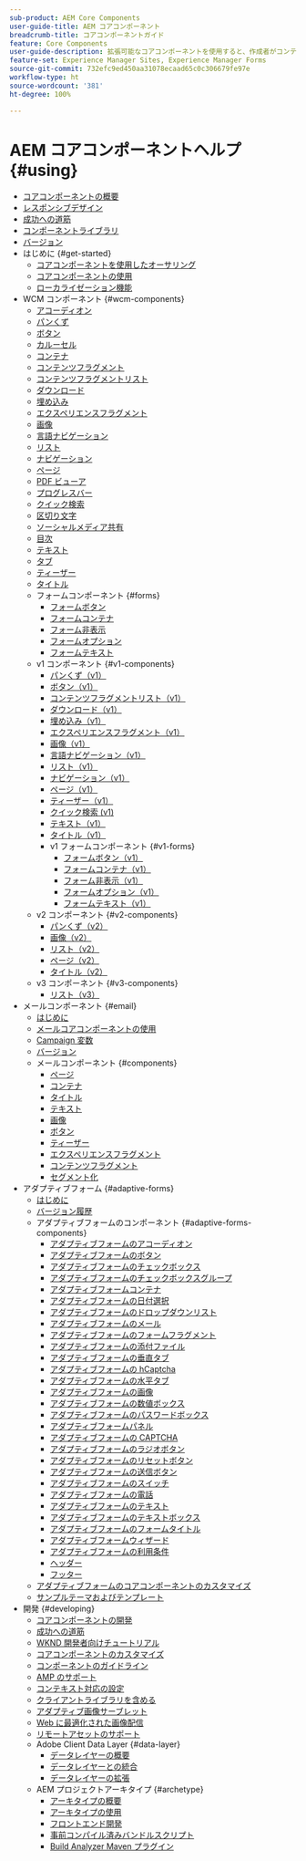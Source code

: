 ```yaml
---
sub-product: AEM Core Components
user-guide-title: AEM コアコンポーネント
breadcrumb-title: コアコンポーネントガイド
feature: Core Components
user-guide-description: 拡張可能なコアコンポーネントを使用すると、作成者がコンテンツを容易に作成できます。
feature-set: Experience Manager Sites, Experience Manager Forms
source-git-commit: 732efc9ed450aa31078ecaad65c0c306679fe97e
workflow-type: ht
source-wordcount: '381'
ht-degree: 100%

---
```



# AEM コアコンポーネントヘルプ {#using}

+ [コアコンポーネントの概要](/help/introduction.md)
+ [レスポンシブデザイン](/help/responsive.md)
+ [成功への道筋](/help/developing/success.md)
+ [コンポーネントライブラリ](https://adobe.com/go/aem_cmp_library_jp)
+ [バージョン](/help/versions.md)
+ はじめに {#get-started}
   + [コアコンポーネントを使用したオーサリング](/help/get-started/authoring.md)
   + [コアコンポーネントの使用](/help/get-started/using.md)
   + [ローカライゼーション機能](/help/get-started/localization.md)
+ WCM コンポーネント {#wcm-components}
   + [アコーディオン](/help/components/accordion.md)
   + [パンくず](/help/components/breadcrumb.md)
   + [ボタン](/help/components/button.md)
   + [カルーセル](/help/components/carousel.md)
   + [コンテナ](/help/components/container.md)
   + [コンテンツフラグメント](/help/components/content-fragment-component.md)
   + [コンテンツフラグメントリスト](/help/components/content-fragment-list.md)
   + [ダウンロード](/help/components/download.md)
   + [埋め込み](/help/components/embed.md)
   + [エクスペリエンスフラグメント](/help/components/experience-fragment.md)
   + [画像](/help/components/image.md)
   + [言語ナビゲーション](/help/components/language-navigation.md)
   + [リスト](/help/components/list.md)
   + [ナビゲーション](/help/components/navigation.md)
   + [ページ](/help/components/page.md)
   + [PDF ビューア](/help/components/pdf-viewer.md)
   + [プログレスバー](/help/components/progress-bar.md)
   + [クイック検索](/help/components/quick-search.md)
   + [区切り文字](/help/components/separator.md)
   + [ソーシャルメディア共有](/help/components/sharing.md)
   + [目次](/help/components/tableofcontents.md)
   + [テキスト](/help/components/text.md)
   + [タブ](/help/components/tabs.md)
   + [ティーザー](/help/components/teaser.md)
   + [タイトル](/help/components/title.md)
   + フォームコンポーネント {#forms}
      + [フォームボタン](/help/components/forms/form-button.md)
      + [フォームコンテナ](/help/components/forms/form-container.md)
      + [フォーム非表示](/help/components/forms/form-hidden.md)
      + [フォームオプション](/help/components/forms/form-options.md)
      + [フォームテキスト](/help/components/forms/form-text.md)
   + v1 コンポーネント {#v1-components}
      + [パンくず（v1）](/help/components/v1/breadcrumb-v1.md)
      + [ボタン（v1）](/help/components/v1/button.md)
      + [コンテンツフラグメントリスト（v1）](/help/components/v1/content-fragment-list.md)
      + [ダウンロード（v1）](/help/components/v1/download.md)
      + [埋め込み（v1）](/help/components/v1/embed.md)
      + [エクスペリエンスフラグメント（v1）](/help/components/v1/experience-fragment.md)
      + [画像（v1）](/help/components/v1/image-v1.md)
      + [言語ナビゲーション（v1）](/help/components/v1/language-navigation.md)
      + [リスト（v1）](/help/components/v1/list-v1.md)
      + [ナビゲーション（v1）](/help/components/v1/navigation.md)
      + [ページ（v1）](/help/components/v1/page-v1.md)
      + [ティーザー（v1）](/help/components/v1/teaser.md)
      + [クイック検索 (v1)](/help/components/v1/quick-search.md)
      + [テキスト（v1）](/help/components/v1/text-v1.md)
      + [タイトル（v1）](/help/components/v1/title-v1.md)
      + v1 フォームコンポーネント {#v1-forms}
         + [フォームボタン（v1）](/help/components/v1/form-button-v1.md)
         + [フォームコンテナ（v1）](/help/components/v1/form-container-v1.md)
         + [フォーム非表示（v1）](/help/components/v1/form-hidden-v1.md)
         + [フォームオプション（v1）](/help/components/v1/form-options-v1.md)
         + [フォームテキスト（v1）](/help/components/v1/form-text-v1.md)
   + v2 コンポーネント {#v2-components}
      + [パンくず（v2）](/help/components/v2/breadcrumb.md)
      + [画像（v2）](/help/components/v2/image.md)
      + [リスト（v2）](/help/components/v2/list.md)
      + [ページ（v2）](/help/components/v2/page.md)
      + [タイトル（v2）](/help/components/v2/title.md)
   + v3 コンポーネント {#v3-components}
      + [リスト（v3）](/help/components/v3/list.md)
+ メールコンポーネント {#email}
   + [はじめに](/help/email/introduction.md)
   + [メールコアコンポーネントの使用](/help/email/using.md)
   + [Campaign 変数](/help/email/campaign-variables.md)
   + [バージョン](/help/email/versions.md)
   + メールコンポーネント {#components}
      + [ページ](/help/email/components/page.md)
      + [コンテナ](/help/email/components/container.md)
      + [タイトル](/help/email/components/title.md)
      + [テキスト](/help/email/components/text.md)
      + [画像](/help/email/components/image.md)
      + [ボタン](/help/email/components/button.md)
      + [ティーザー](/help/email/components/teaser.md)
      + [エクスペリエンスフラグメント](/help/email/components/experience-fragment.md)
      + [コンテンツフラグメント](/help/email/components/content-fragment.md)
      + [セグメント化](/help/email/components/segmentation.md)
+ アダプティブフォーム {#adaptive-forms}
   + [はじめに](/help/adaptive-forms/introduction.md)
   + [バージョン履歴](/help/adaptive-forms/version.md)
   + アダプティブフォームのコンポーネント {#adaptive-forms-components}
      + [アダプティブフォームのアコーディオン](/help/adaptive-forms/components/accordion.md)
      + [アダプティブフォームのボタン](/help/adaptive-forms/components/button.md)
      + [アダプティブフォームのチェックボックス](/help/adaptive-forms/components/checkbox.md)
      + [アダプティブフォームのチェックボックスグループ](/help/adaptive-forms/components/checkbox-group.md)
      + [アダプティブフォームコンテナ](/help/adaptive-forms/components/form-container.md)
      + [アダプティブフォームの日付選択](/help/adaptive-forms/components/date-picker.md)
      + [アダプティブフォームのドロップダウンリスト](/help/adaptive-forms/components/drop-down-list.md)
      + [アダプティブフォームのメール](/help/adaptive-forms/components/email.md)
      + [アダプティブフォームのフォームフラグメント](/help/adaptive-forms/components/adaptive-form-fragment.md)
      + [アダプティブフォームの添付ファイル](/help/adaptive-forms/components/file-attachment.md)
      + [アダプティブフォームの垂直タブ](/help/adaptive-forms/components/vertical-tabs.md)
      + [アダプティブフォームの hCaptcha](/help/adaptive-forms/components/hcaptcha.md)
      + [アダプティブフォームの水平タブ](/help/adaptive-forms/components/horizontal-tabs.md)
      + [アダプティブフォームの画像](/help/adaptive-forms/components/image.md)
      + [アダプティブフォームの数値ボックス](/help/adaptive-forms/components/numeric-box.md)
      + [アダプティブフォームのパスワードボックス](/help/adaptive-forms/components/password-box.md)
      + [アダプティブフォームパネル](/help/adaptive-forms/components/panel.md)
      + [アダプティブフォームの CAPTCHA](/help/adaptive-forms/components/adaptive-form-recaptcha.md)
      + [アダプティブフォームのラジオボタン](/help/adaptive-forms/components/radio-button.md)
      + [アダプティブフォームのリセットボタン](/help/adaptive-forms/components/reset-button.md)
      + [アダプティブフォームの送信ボタン](/help/adaptive-forms/components/submit-button.md)
      + [アダプティブフォームのスイッチ](/help/adaptive-forms/components/adaptive-form-switch.md)
      + [アダプティブフォームの電話](/help/adaptive-forms/components/phone.md)
      + [アダプティブフォームのテキスト](/help/adaptive-forms/components/text.md)
      + [アダプティブフォームのテキストボックス](/help/adaptive-forms/components/text-box.md)
      + [アダプティブフォームのフォームタイトル](/help/adaptive-forms/components/form-title.md)
      + [アダプティブフォームウィザード](/help/adaptive-forms/components/wizard.md)
      + [アダプティブフォームの利用条件](/help/adaptive-forms/components/terms-and-conditions.md)
      + [ヘッダー](/help/adaptive-forms/components/header.md)
      + [フッター](/help/adaptive-forms/components/footer.md)
   + [アダプティブフォームのコアコンポーネントのカスタマイズ](/help/developing/customize-adaptive-forms-core-components.md)
   + [サンプルテーマおよびテンプレート](/help/adaptive-forms/sample-themes-templates-form-data-models-core-components.md)
+ 開発 {#developing}
   + [コアコンポーネントの開発](/help/developing/overview.md)
   + [成功への道筋](https://experienceleague.adobe.com/docs/experience-manager-core-components/using/success.html?lang=ja)
   + [WKND 開発者向けチュートリアル](https://experienceleague.adobe.com/docs/experience-manager-learn/getting-started-wknd-tutorial-develop/overview.html?lang=ja)
   + [コアコンポーネントのカスタマイズ](/help/developing/customizing.md)
   + [コンポーネントのガイドライン](/help/developing/guidelines.md)
   + [AMP のサポート](/help/developing/amp.md)
   + [コンテキスト対応の設定](/help/developing/context-aware-configs.md)
   + [クライアントライブラリを含める](/help/developing/including-clientlibs.md)
   + [アダプティブ画像サーブレット](/help/developing/adaptive-image-servlet.md)
   + [Web に最適化された画像配信](/help/developing/web-optimized-image-delivery.md)
   + [リモートアセットのサポート](/help/developing/remote-assets.md)
   + Adobe Client Data Layer {#data-layer}
      + [データレイヤーの概要](/help/developing/data-layer/overview.md)
      + [データレイヤーとの統合](/help/developing/data-layer/integrations.md)
      + [データレイヤーの拡張](/help/developing/data-layer/extending.md)
   + AEM プロジェクトアーキタイプ {#archetype}
      + [アーキタイプの概要](/help/developing/archetype/overview.md)
      + [アーキタイプの使用](/help/developing/archetype/using.md)
      + [フロントエンド開発](/help/developing/archetype/front-end.md)
      + [事前コンパイル済みバンドルスクリプト](/help/developing/archetype/precompiled-bundled-scripts.md)
      + [Build Analyzer Maven プラグイン](/help/developing/archetype/build-analyzer-maven-plugin.md)
